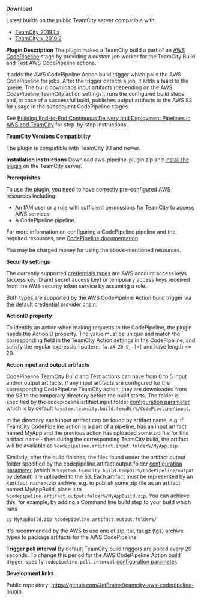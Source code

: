 **Download** 

Latest builds on the public TeamCity server compatible with:

- [TeamCity 2019.1.x](https://teamcity.jetbrains.com/buildConfiguration/TeamCityPluginsByJetBrains_AwsDeveloperToolsSupport_AwsCodePipelinePlugin_TeamCityKanpur20191x)
- [TeamCity > 2019.2](https://teamcity.jetbrains.com/buildConfiguration/TeamCityPluginsByJetBrains_AwsDeveloperToolsSupport_AwsCodePipelinePlugin_TeamCityTrunk)


**Plugin Description**
The plugin makes a TeamCity build a part of an [AWS CodePipeline](http://docs.aws.amazon.com/codepipeline/latest/userguide/welcome.html) stage by providing a custom job worker for the TeamCity Build and Test AWS CodePipeline actions.

It adds the AWS CodePipeline Action build trigger which polls the AWS CodePipeline for jobs. After the trigger detects a job, it adds a build to the queue. The build downloads input artifacts (depending on the AWS CodePipeline TeamCity action settings), runs the configured build steps and, in case of a successful build, publishes output artifacts to the AWS S3 for usage in the subsequent CodePipeline stages.

See [Building End-to-End Continuous Delivery and Deployment Pipelines in AWS and TeamCity](https://aws.amazon.com/blogs/devops/building-end-to-end-continuous-delivery-and-deployment-pipelines-in-aws-and-teamcity/) for step-by-step instructions.


**TeamCity Versions Compatibility**

The plugin is compatible with TeamCity 9.1 and newer.


**Installation instructions**
Download aws-pipeline-plugin.zip and [install the plugin](https://www.jetbrains.com/help/teamcity/installing-additional-plugins.html#InstallingAdditionalPlugins-InstallingTeamCityplugins) on the TeamCity server. 

**Prerequisites**

To use the plugin, you need to have correctly pre-configured AWS resources including:
- An IAM user or a role with sufficient permissions for TeamCity to access AWS services
- A CodePipeline pipeline.


For more information on configuring a CodePipeline pipeline and the required resources, see [CodePipeline documentation](http://docs.aws.amazon.com/codepipeline/latest/userguide/getting-started.html).

You may be charged money for using the above-mentioned resources.


**Security settings**


The currently supported [credentials types](http://docs.aws.amazon.com/general/latest/gr/aws-sec-cred-types.html) are AWS account access keys (access key ID and secret access key) or temporary access keys received from the AWS security token service by assuming a role.

Both types are supported by the AWS CodePipeline Action build trigger via [the default credential provider chain](http://docs.aws.amazon.com/AWSSdkDocsJava/latest/DeveloperGuide/credentials.html#id1).

**ActionID property**

To identify an action when making requests to the CodePipeline, the plugin needs the ActionID property. The value must be unique and match the corresponding field in the TeamCity Action settings in the CodePipeline,  and satisfy the regular expression pattern: `[a-zA-Z0-9_-]+]` and have length <= 20.
 
**Action input and output artifacts**

CodePipeline TeamCity Build and Test actions can have from 0 to 5 input and/or output artifacts.
If any input artifacts are configured for the corresponding CodePipeline TeamCity action, they are downloaded from the S3 to the temporary directory before the build starts. The folder is specified by the codepipeline.artifact.input.folder [configuration parameter](https://www.jetbrains.com/help/teamcity/configuring-build-parameters.html) which is by default `%system.teamcity.build.tempDir%/CodePipeline/input`.

In the directory each input artifact can be found by artifact name, e.g. if TeamCity CodePipeline action is a part of a pipeline, has an input artifact named MyApp and the previous action has uploaded some zip file for this artifact name - then during the corresponding TeamCity build, the artifact will be available as `%codepipeline.artifact.input.folder%/MyApp.zip`.

Similarly, after the build finishes, the files found under the artifact output folder specified by the codepipeline.artifact.output.folder [configuration parameter](https://www.jetbrains.com/help/teamcity/configuring-build-parameters.html) (which is `%system.teamcity.build.tempDir%/CodePipeline/output` by default) are uploaded to the S3. Each artifact must be represented by an <artifact_name>.zip archive, e.g. to publish some zip file as an artifact named MyAppBuild, place it to `%codepipeline.artifact.output.folder%/MyAppBuild.zip`. You can achieve this, for example, by adding a Command line build step to your build which runs 

`cp MyAppBuild.zip %codepipeline.artifact.output.folder%/`

It's recommended by the AWS to use one of zip, tar, tar.gz (tgz) archive types to package artifacts for the AWS CodePipeline.


**Trigger poll interval**
By default TeamCity build triggers are polled every 20 seconds. To change this period for the AWS CodePipeline Action build trigger, specify `codepipeline.poll.interval` [configuration parameter](https://www.jetbrains.com/help/teamcity/configuring-build-parameters.html).


**Development links**

Public repository: https://github.com/JetBrains/teamcity-aws-codepipeline-plugin.
